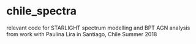 # chile_spectra
relevant code for STARLIGHT spectrum modelling and BPT AGN analysis from work with Paulina Lira in Santiago, Chile Summer 2018
